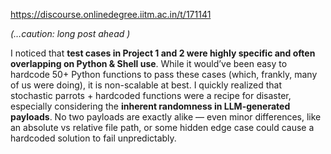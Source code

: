 https://discourse.onlinedegree.iitm.ac.in/t/171141

</p>
<p><em>(…caution: long post ahead )</em></p>
<p>I noticed that <strong>test cases in Project 1 and 2 were highly specific and often overlapping on Python &amp; Shell use</strong>. While it would’ve been easy to hardcode 50+ Python functions to pass these cases (which, frankly, many of us were doing), it is non-scalable at best. I quickly realized that stochastic parrots + hardcoded functions were a recipe for disaster, especially considering the <strong>inherent randomness in LLM-generated payloads</strong>. No two payloads are exactly alike — even minor differences, like an absolute vs relative file path, or some hidden edge case could cause a hardcoded solution to fail unpredictably.